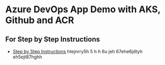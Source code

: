 # Azure DevOps App Demo with AKS, Github and ACR

## For Step by Step Instructions
- [Step by Step Instructions](https://github.com/stacksimplify/azure-aks-kubernetes-masterclass/tree/master/19-Azure-DevOps-with-AKS)
htejnrry5h
5
h
h
6u
jeh
67ehe6jdtyh
eh5ejt87hghh
